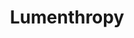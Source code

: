 ---
blog: https://medium.com/@lumenthropy
logohandle: lumenthropy
sort: lumenthropy
title: Lumenthropy
twitter: https://x.com/lumenthropy
website: https://lumenthropy.com/
---